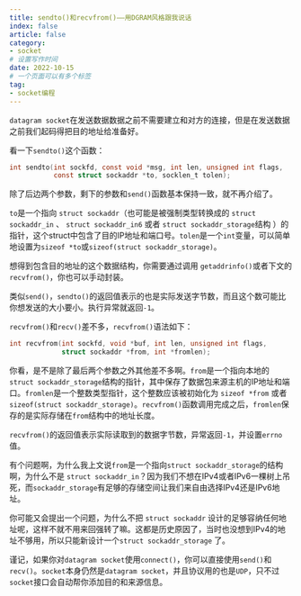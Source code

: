 ```yaml
---
title: sendto()和recvfrom()——用DGRAM风格跟我说话
index: false
article: false
category:
- socket
# 设置写作时间
date: 2022-10-15
# 一个页面可以有多个标签
tag:
- socket编程
---
```


`datagram socket`在发送数据数据之前不需要建立和对方的连接，但是在发送数据之前我们起码得把目的地址给准备好。

看一下`sendto()`这个函数：

```c
int sendto(int sockfd, const void *msg, int len, unsigned int flags,
           const struct sockaddr *to, socklen_t tolen);
```

除了后边两个参数，剩下的参数和`send()`函数基本保持一致，就不再介绍了。

`to`是一个指向 `struct sockaddr`（也可能是被强制类型转换成的 `struct sockaddr_in` 、 `struct sockaddr_in6` 或者 `struct sockaddr_storage`结构 ）的指针，这个struct中包含了目的IP地址和端口号。`tolen`是一个`int`变量，可以简单地设置为`sizeof *to`或`sizeof(struct sockaddr_storage)`。

想得到包含目的地址的这个数据结构，你需要通过调用 `getaddrinfo()`或者下文的 `recvfrom()`，你也可以手动封装。

类似`send()`，`sendto()`的返回值表示的也是实际发送字节数，而且这个数可能比你想发送的大小要小。执行异常就返回`-1`。

`recvfrom()`和`recv()`差不多，`recvfrom()`语法如下：

```c
int recvfrom(int sockfd, void *buf, int len, unsigned int flags,
             struct sockaddr *from, int *fromlen);
```

你看，是不是除了最后两个参数之外其他差不多啊。`from`是一个指向本地的`struct sockaddr_storage`结构的指针，其中保存了数据包来源主机的IP地址和端口。`fromlen`是一个整数类型指针，这个整数应该被初始化为 `sizeof *from` 或者 `sizeof(struct sockaddr_storage)`。`recvfrom()`函数调用完成之后，`fromlen`保存的是实际存储在`from`结构中的地址长度。

`recvfrom()`的返回值表示实际读取到的数据字节数，异常返回`-1`，并设置`errno`值。

有个问题啊，为什么我上文说`from`是一个指向`struct sockaddr_storage`的结构啊，为什么不是 `struct sockaddr_in`？因为我们不想在IPv4或者IPv6一棵树上吊死，而`sockaddr_storage`有足够的存储空间让我们来自由选择IPv4还是IPv6地址。

你可能又会提出一个问题，为什么不把 `struct sockaddr` 设计的足够容纳任何地址呢，这样不就不用来回强转了嘛。这都是历史原因了，当时也没想到IPv4的地址不够用，所以只能新设计一个`struct sockaddr_storage` 了。

谨记，如果你对`datagram socket`使用`connect()`，你可以直接使用`send()`和`recv()`。`socket`本身仍然是`datagram socket`，并且协议用的也是`UDP`，只不过`socket`接口会自动帮你添加目的和来源信息。
